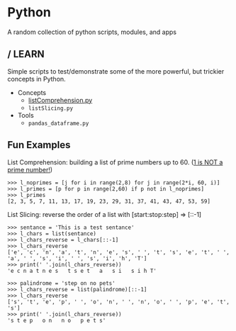 Python
=========

A random collection of python scripts, modules, and apps

/ LEARN
---------
Simple scripts to test/demonstrate some of the more powerful, but trickier concepts in Python.
* Concepts
  - [listComprehension.py](https://github.com/bfanselow/Python/blob/master/LEARN/listComprehension.py)
  - ``listSlicing.py``
* Tools
  - ``pandas_dataframe.py``

Fun Examples
------------

List Comprehension: building a list of prime numbers up to 60. ([1 is NOT a prime number!](https://blogs.scientificamerican.com/roots-of-unity/why-isnt-1-a-prime-number/))

    >>> l_noprimes = [j for i in range(2,8) for j in range(2*i, 60, i)]
    >>> l_primes = [p for p in range(2,60) if p not in l_noprimes]
    >>> l_primes
    [2, 3, 5, 7, 11, 13, 17, 19, 23, 29, 31, 37, 41, 43, 47, 53, 59]



List Slicing: reverse the order of a list with \[start:stop:step] => \[::-1]

    >>> sentance = 'This is a test sentance'
    >>> l_chars = list(sentance)
    >>> l_chars_reverse = l_chars[::-1]
    >>> l_chars_reverse
    ['e', 'c', 'n', 'a', 't', 'n', 'e', 's', ' ', 't', 's', 'e', 't', ' ', 'a', ' ', 's', 'i', ' ', 's', 'i', 'h', 'T']
    >>> print(' '.join(l_chars_reverse))
    'e c n a t n e s   t s e t   a   s i   s i h T'

    >>> palindrome = 'step on no pets'
    >>> l_chars_reverse = list(palindrome)[::-1]
    >>> l_chars_reverse
    ['s', 't', 'e', 'p', ' ', 'o', 'n', ' ', 'n', 'o', ' ', 'p', 'e', 't', 's']
    >>> print(' '.join(l_chars_reverse))
    's t e p   o n   n o   p e t s'
